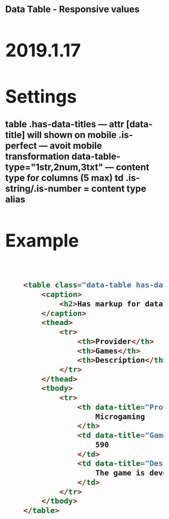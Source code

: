 # Data Table - Responsive <table> values
# 2019.1.17


# Settings

table
    .has-data-titles                 — attr [data-title] will shown on mobile
    .is-perfect                      — avoit mobile transformation
    data-table-type="1str,2num,3txt" — content type for columns (5 max)
td
    .is-string/.is-number = content type alias


# Example
```html


    <table class="data-table has-data-titles" data-table-type="1str,2num,3txt">
        <caption>
            <h2>Has markup for data-title</h2>
        </caption>
        <thead>
            <tr>
                <th>Provider</th>
                <th>Games</th>
                <th>Description</th>
            </tr>
        </thead>
        <tbody>
            <tr>
                <th data-title="Provider">
                    Microgaming
                </th>
                <td data-title="Games">
                    590
                </td>
                <td data-title="Description with long value">
                    The game is devoted to the Mighty Scandinavian god Thor, which gives out different symbols, such as Scatter Ram, to help a player win prizes. The option of additional gambling game is also available.
                </td>
            </tr>
        </tbody>
    </table>


```
